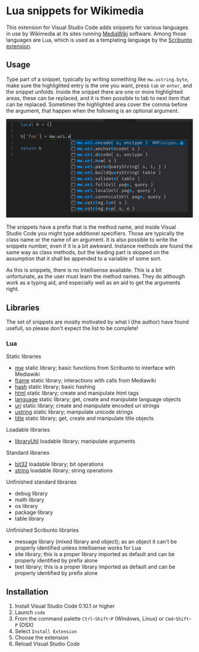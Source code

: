 # Lua snippets for Wikimedia

This extension for Visual Studio Code adds snippets for various languages in use by Wikimedia at its sites running [MediaWiki](http://www.mediawiki.org) software. Among those languages are Lua, which is used as a templating language by the [Scribunto extension](https://www.mediawiki.org/wiki/Extension:Scribunto).

## Usage

Type part of a snippet, typically by writing something like `mw.ustring.byte`, make sure the highlighted entry is the one you want, press `tab` or `enter`, and the snippet unfolds. Inside the snippet there are one or more highlighted areas, these can be replaced, and it is then possible to tab to next item that can be replaced. Sometimes the highlighted area cover the comma before the argument, that happen when the following is an optional argument.

![GitHub Logo](hits.png)

The snippets have a prefix that is the method name, and inside Visual Studio Code you might type additionel specifiers. Those are typically the class name or the name of an argument. It is also possible to write the snippets number, even if it is a bit awkward. Instance methods are found the same way as class methods, but the leading part is skipped on the assumption that it shall be appended to a variable of some sort.

As this is snippets, there is no Intellisense available. This is a bit unfortunate, as the user must learn the method names. They do although work as a typing aid, and especially well as an aid to get the arguments right.

## Libraries

The set of snippets are mostly motivated by what I (the author) have found usefull, so please don't expect the list to be complete!

### Lua

Static libraries

- [mw](src/lua/mw.json) static library; basic functions from Scribunto to interface with Mediawiki
- [frame](src/lua/frame.json) static library; interactions with calls from Mediawiki
- [hash](src/lua/hash.json) static library; basic hashing
- [html](src/lua/html.json) static library; create and manipulate html tags
- [language](src/lua/language.json) static library; get, create and manipulate language objects
- [uri](src/lua/uri.json) static library; create and manipulate encoded uri strings
- [ustring](src/lua/ustring.json) static library; manipulate unicode strings
- [title](src/lua/title.json) static library; get, create and manipulate title objects

Loadable libraries

- [libraryUtil](src/lua/libraryUtil.json) loadable library; manipulate arguments

Standard libraries

- [bit32](src/lua/but32.json) loadable library; bit operations
- [string](src/lua/string.json) loadable library; string operations

Unfinished standard libraries

- debug library
- math library
- os library
- package library
- table library

Unfinished Scribunto libraries

- message library (mixed library and object); as an object it can't be properly identified unless intellisense works for Lua
- site library; this is a proper library imported as default and can be properly identified by prefix alone
- text library; this is a proper library imported as default and can be properly identified by prefix alone

## Installation

1. Install Visual Studio Code 0.10.1 or higher
1. Launch `code`
1. From the command palette `Ctrl`-`Shift`-`P` (Windows, Linux) or `Cmd`-`Shift`-`P` (OSX)
1. Select `Install Extension`
1. Choose the extension
1. Reload Visual Studio Code
